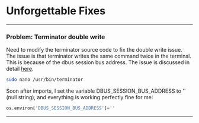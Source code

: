 # Unforgettable Fixes

---
### Problem: Terminator double write

Need to modify the terminator source code to fix the double write issue. The issue is that terminator writes the same command twice in the terminal. This is because of the dbus session bus address. The issue is discussed in detail [here](https://askubuntu.com/questions/1189243/why-is-terminator-sending-double-characters-to-terminals-that-arent-selected-in).

```bash
sudo nano /usr/bin/terminator
```

Soon after imports, I set the variable DBUS_SESSION_BUS_ADDRESS to '' (null string), and everything is working perfectly fine for me:


```python
os.environ['DBUS_SESSION_BUS_ADDRESS']=''
```
---